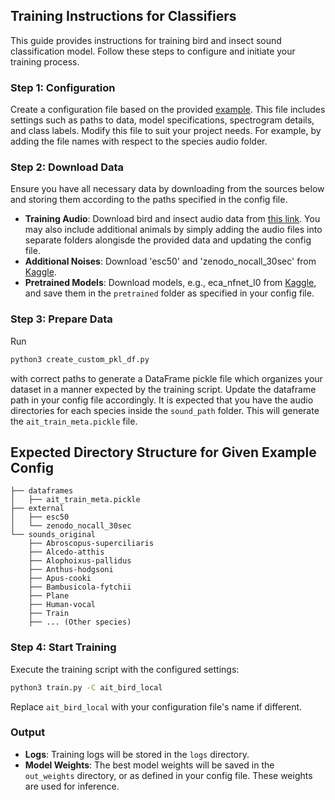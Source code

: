 ## Training Instructions for Classifiers

This guide provides instructions for training bird and insect sound classification model. Follow these steps to configure and initiate your training process.

### Step 1: Configuration
Create a configuration file based on the provided [example](./configs/ait_bird_local.py). This file includes settings such as paths to data, model specifications, spectrogram details, and class labels. Modify this file to suit your project needs. For example, by adding the file names with respect to the species audio folder.

### Step 2: Download Data
Ensure you have all necessary data by downloading from the sources below and storing them according to the paths specified in the config file. 
- **Training Audio**: Download bird and insect audio data from [this link](https://qnap-2.aicenter.dynu.com/share.cgi?ssid=1fb4aa1ecbbc4ea8ac8a2c447e80453b).  You may also include additional animals by simply adding the audio files into separate folders alongisde the provided data and updating the config file.  
- **Additional Noises**: Download 'esc50' and 'zenodo_nocall_30sec' from [Kaggle](https://www.kaggle.com/datasets/atsunorifujita/birdclef-2023-additional?select=zenodo_nocall_30sec).
- **Pretrained Models**: Download models, e.g., eca_nfnet_l0 from [Kaggle](https://www.kaggle.com/datasets/atsunorifujita/birdclef2023-4th-models), and save them in the `pretrained` folder as specified in your config file.

### Step 3: Prepare Data
Run 
```bash 
python3 create_custom_pkl_df.py
```
with correct paths to generate a DataFrame pickle file which organizes your dataset in a manner expected by the training script. Update the dataframe path in your config file accordingly. It is expected that you have the audio directories for each species inside the `sound_path` folder. This will generate the `ait_train_meta.pickle` file.

## Expected Directory Structure for Given Example Config

```
├── dataframes
│   ├── ait_train_meta.pickle
├── external
│   ├── esc50
│   └── zenodo_nocall_30sec
└── sounds_original
    ├── Abroscopus-superciliaris
    ├── Alcedo-atthis
    ├── Alophoixus-pallidus
    ├── Anthus-hodgsoni
    ├── Apus-cooki
    ├── Bambusicola-fytchii
    ├── Plane
    ├── Human-vocal
    ├── Train
    ├── ... (Other species)
```

### Step 4: Start Training
Execute the training script with the configured settings:
```bash
python3 train.py -C ait_bird_local
```
Replace `ait_bird_local` with your configuration file's name if different.

### Output
- **Logs**: Training logs will be stored in the `logs` directory.
- **Model Weights**: The best model weights will be saved in the `out_weights` directory, or as defined in your config file. These weights are used for inference.
